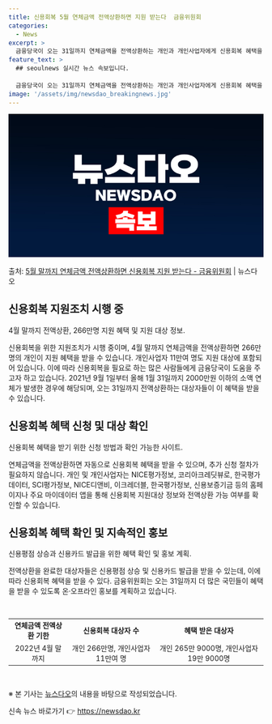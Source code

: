 ```yaml
---
title: 신용회복 5월 연체금액 전액상환하면 지원 받는다  금융위원회
categories:
  - News
excerpt: >
  금융당국이 오는 31일까지 연체금액을 전액상환하는 개인과 개인사업자에게 신용회복 혜택을 지원한다. 금융위원회…
feature_text: >
  ## seoulnews 실시간 뉴스 속보입니다.

  금융당국이 오는 31일까지 연체금액을 전액상환하는 개인과 개인사업자에게 신용회복 혜택을 지원한다. 금융위원회…
image: '/assets/img/newsdao_breakingnews.jpg'
---
```


![뉴스다오 속보](/assets/img/newsdao_breakingnews.jpg)

<p>출처: <a href="https://newsdao.kr/3872" rel="dofollow">5월 말까지 연체금액 전액상환하면 신용회복 지원 받는다 - 금융위원회</a> | 뉴스다오</p>

<h2 data-ke-size="size26">신용회복 지원조치 시행 중</h2>
<p data-ke-size="size16">4월 말까지 전액상환, 266만명 지원 혜택 및 지원 대상 정보.</p>
신용회복을 위한 지원조치가 시행 중이며, 4월 말까지 연체금액을 전액상환하면 266만명의 개인이 지원 혜택을 받을 수 있습니다. 개인사업자 11만여 명도 지원 대상에 포함되어 있습니다. 이에 따라 신용회복을 필요로 하는 많은 사람들에게 금융당국이 도움을 주고자 하고 있습니다. 2021년 9월 1일부터 올해 1월 31일까지 2000만원 이하의 소액 연체가 발생한 경우에 해당되며, 오는 31일까지 전액상환하는 대상자들이 이 혜택을 받을 수 있습니다.

<h2 data-ke-size="size26">신용회복 혜택 신청 및 대상 확인</h2>
<p data-ke-size="size16">신용회복 혜택을 받기 위한 신청 방법과 확인 가능한 사이트.</p>
연체금액을 전액상환하면 자동으로 신용회복 혜택을 받을 수 있으며, 추가 신청 절차가 필요하지 않습니다. 개인 및 개인사업자는 NICE평가정보, 코리아크레딧뷰로, 한국평가데이터, SCI평가정보, NICE디앤비, 이크레더블, 한국평가정보, 신용보증기금 등의 홈페이지나 주요 마이데이터 앱을 통해 신용회복 지원대상 정보와 전액상환 가능 여부를 확인할 수 있습니다.

<h2 data-ke-size="size26">신용회복 혜택 확인 및 지속적인 홍보</h2>
<p data-ke-size="size16">신용평점 상승과 신용카드 발급을 위한 혜택 확인 및 홍보 계획.</p>
전액상환을 완료한 대상자들은 신용평점 상승 및 신용카드 발급을 받을 수 있는데, 이에 따라 신용회복 혜택을 받을 수 있다. 금융위원회는 오는 31일까지 더 많은 국민들이 혜택을 받을 수 있도록 온·오프라인 홍보를 계획하고 있습니다.

<p data-ke-size="size16">&nbsp;</p>
<table>
	<tbody>
		<tr>
			<td style="text-align: center; height: 17px;"><b>연체금액 전액상환 기한</b></td>
			<td style="text-align: center; height: 17px;"><b>신용회복 대상자 수</b></td>
			<td style="text-align: center; height: 17px;"><b>혜택 받은 대상자</b></td>
		</tr>
		<tr>
			<td style="text-align: center; height: 17px;">2022년 4월 말까지</td>
			<td style="text-align: center; height: 17px;">개인 266만명, 개인사업자 11만여 명</td>
			<td style="text-align: center; height: 17px;">개인 265만 9000명, 개인사업자 19만 9000명</td>
		</tr>
	</tbody>
</table>
<p data-ke-size="size16">&nbsp;</p>
<p data-ke-size="size16">※ 본 기사는 <a href="https://newsdao.kr/3872" target="_blank" rel="nofollow">뉴스다오</a>의 내용을 바탕으로 작성되었습니다.</p>
 

신속 뉴스 바로가기 👉 <a href="https://newsdao.kr" rel="dofollow">https://newsdao.kr</a>


